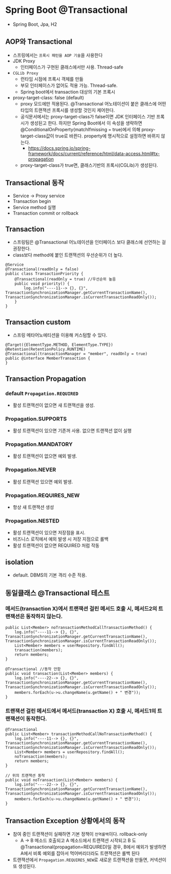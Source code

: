 # Spring Boot @Transactional 
- Spring Boot, Jpa, H2 


## AOP와 Transactional 
- 스프링에서는 `프록시 패턴을 AOP 기술`을 사용한다 
- JDK Proxy
  + 인터페이스가 구현된 클래스에서만 사용. Thread-safe 
- `CGLib Proxy`
  + 런타임 시점에 프록시 객체를 만듦
  + 부모 인터페이스가 없어도 적용 가능. Thread-safe. 
  + Spring boot에서 transaction 대상의 기본 프록시 
- proxy-target-class: false (default)
  + proxy 모드에만 적용된다. @Transactional 어노테이션이 붙은 클래스에 어떤 타입의 트랜잭션 프록시를 생성할 것인지 제어한다. 
  + 공식문서에서는 proxy-target-class가 false이면 JDK 인터페이스 기반 프록시가 생성된고 한다. 하지만 Spring Boot에서 이 속성을 생략하면 @ConditionalOnProperty(matchIfmissing = true)에서 의해 proxy-target-class값이 true로 바뀐다. property에 명시적으로 설정하면 바뀌지 않는다. 
    - https://docs.spring.io/spring-framework/docs/current/reference/html/data-access.html#tx-propagation
  + proxy-target-class가 true면, 클래스기반의 프록시(CGLib)가 생성된다.    

## Transactional 동작 
- Service -> Proxy service
- Transaction begin
- Service method 실행
- Transaction commit or rollback

## Transaction
- 스프링팀은 @Transactional 어노테이션을 인터페이스 보다 클래스에 선언하는 걸 권장한다. 
- class보다 method에 붙인 트랜잭션의 우선순위가 더 높다.
```
@Service
@Transactional(readOnly = false)
public class TransactionPriority {
    @Transactional(readOnly = true) //우선순위 높음 
    public void priority() {
        log.info("----11--> {}, {}", TransactionSynchronizationManager.getCurrentTransactionName(), TransactionSynchronizationManager.isCurrentTransactionReadOnly());
    }
}
```

## Transaction custom
- 스프링 메타어노에티션을 이용해 커스텀할 수 있다. 
```
@Target({ElementType.METHOD, ElementType.TYPE})
@Retention(RetentionPolicy.RUNTIME)
@Transactional(transactionManager = "member", readOnly = true)
public @interface MemberTransaction {
} 
```

## Transaction Propagation
### default `Propagation.REQUIRED` 
- 활성 트랜잭션이 없으면 새 트랜잭션을 생성. 

### Propagation.SUPPORTS 
- 활성 트랜잭션이 있으면 기존꺼 사용. 없으면 트랜잭션 없이 실행 

### Propagation.MANDATORY 
- 활성 트랜잭션이 없으면 예외 발생. 

### Propagation.NEVER
- 활성 트랜잭션 있으면 예외 발생. 

### Propagation.REQUIRES_NEW
- 항상 새 트랜잭션 생성 

### Propagation.NESTED
- 활성 트랜잭션이 있으면 저장점을 표시. 
- 비즈니스 로직에서 예외 발생 시 저장 지점으로 롤백
- 활성 트랜잭션이 없으면 REQUIRED 처럼 작동 

## isolation 
- default. DBMS의 기본 격리 수준 적용. 


## 동일클래스 @Transactional 테스트
### 메서드(transaction X)에서 트랜잭션 걸린 메서드 호출 시, 메서드2의 트랜잭션은 동작하지 않는다. 
```
public List<Member> noTransactionMethodCallTransactionMethod() {
    log.info("----11--> {}, {}", TransactionSynchronizationManager.getCurrentTransactionName(), TransactionSynchronizationManager.isCurrentTransactionReadOnly());
    List<Member> members = userRepository.findAll();
    transaction(members);
    return members;
}

@Transactional //동작 안함
public void transaction(List<Member> members) {
    log.info("----22--> {}, {}", TransactionSynchronizationManager.getCurrentTransactionName(), TransactionSynchronizationManager.isCurrentTransactionReadOnly());
    members.forEach(u->u.changeName(u.getName() + " 변경"));
}
```

### 트랜잭션 걸린 메서드에서 메서드(transaction X) 호출 시, 메서드1의 트랜잭션이 동작한다. 
```
@Transactional
public List<Member> transactionMethodCallNoTransactionMethod() {
    log.info("----11--> {}, {}", TransactionSynchronizationManager.getCurrentTransactionName(), TransactionSynchronizationManager.isCurrentTransactionReadOnly());
    List<Member> members = userRepository.findAll();
    noTransaction(members);
    return members;
}

// 위의 트랜잭션 동작 
public void noTransaction(List<Member> members) {
    log.info("----22--> {}, {}", TransactionSynchronizationManager.getCurrentTransactionName(), TransactionSynchronizationManager.isCurrentTransactionReadOnly());
    members.forEach(u->u.changeName(u.getName() + " 변경"));
}
```



## Transaction Exception 상황에서의 동작
- 참여 중인 트랜잭션이 실패하면 기본 정책이 `전역롤백`이다. rollback-only
  + A → B 메소드 호출되고 A 메소드에서 트랜잭션 시작되고 B 도 @Transactional(propagation=REQUIRED)일 경우, B에서 예외가 발생하면 A에서 비록 예외를 잡아서 먹어버리더라도 트랜잭션은 롤백 된다
- 트랜잭션에서 `Propagation.REQUIRES_NEW`로 새로운 트랜잭션을 만들면, 커넥션이 또 생성된다.   
